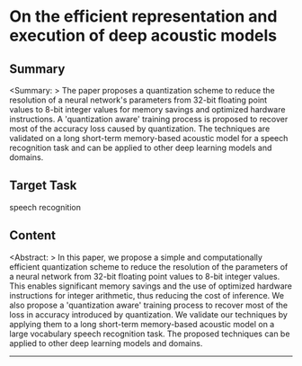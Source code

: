 # On the efficient representation and execution of deep acoustic models

## Summary

<Summary: > The paper proposes a quantization scheme to reduce the resolution of a neural network's parameters from 32-bit floating point values to 8-bit integer values for memory savings and optimized hardware instructions. A 'quantization aware' training process is proposed to recover most of the accuracy loss caused by quantization. The techniques are validated on a long short-term memory-based acoustic model for a speech recognition task and can be applied to other deep learning models and domains.


## Target Task

speech recognition

## Content

<Abstract: > In this paper, we propose a simple and computationally efficient quantization scheme to reduce the resolution of the parameters of a neural network from 32-bit floating point values to 8-bit integer values. This enables significant memory savings and the use of optimized hardware instructions for integer arithmetic, thus reducing the cost of inference. We also propose a 'quantization aware' training process to recover most of the loss in accuracy introduced by quantization. We validate our techniques by applying them to a long short-term memory-based acoustic model on a large vocabulary speech recognition task. The proposed techniques can be applied to other deep learning models and domains.



---


